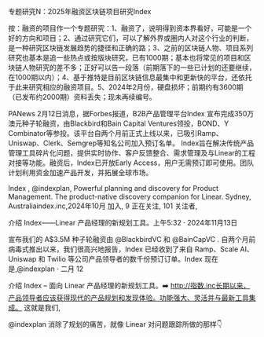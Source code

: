 专题研究N：2025年融资区块链项目研究Index

按：融资的项目作一个专题研究：1、融资了，说明得到资本界看好，可能是一个好的方向和项目；2、通过研究它们，可以了解外界或圈内人对这个行业的判断，是一种研究区块链发展趋势的捷径和正确的路；3、之前的区块链人物、项目系列研究也基本是追一些热点或按版块研究，已有1000期；基本也将常见的项目和区块链人物研究的差不多；正好可以告一段落（前期落下的一些已计划的还要继续，在1000期以内）；4、基于推特是目前区块链信息最集中和更新快的平台，还依托于此来研究相应的融资项目。5、2024年2月份，硬盘损坏；前期约有3600期（已发布约2000期）资料丢失；现未再续编号。

PANews 2月12日消息，据Forbes报道，B2B产品管理平台Index 宣布完成350万澳元种子轮融资，由Blackbird和Bain Capital Ventures领投，BOND、Y Combinator等参投。该平台自两个月前正式上线以来，已吸引Ramp、Uniswap、Clerk、Semgrep等知名公司加入预订名单。
Index旨在解决传统产品管理工具碎片化问题，提供实时协作、客户反馈整合、需求管理及与Linear的工程对接等功能。融资后，Index已开放Early Access，用户无需预订即可使用。团队计划利用资金加速产品开发，并拓展全球市场。

Index
,
@indexplan,
Powerful planning and discovery for Product Management.
The product-native discovery companion for Linear.
Sydney, Australiaindex.inc,2024年10月 加入,
9 正在关注,
101 关注者,


介绍 Index——Linear 产品经理的新规划工具。上午5:32 · 2024年11月13日


宣布我们的 A$3.5M 种子轮融资由
@BlackbirdVC
和
@BainCapVC
.
自两个月前病毒式推出以来，我们很高兴地报告，Index 已经收到了来自 Ramp、Scale AI、Uniswap 和 Twilio 等公司产品领导者的数千份预订订单。Index 现在是,@indexplan
·
二月 12

介绍 Index – 面向 Linear 产品经理的新规划工具。➡️ http://指数.inc长期以来，产品领导者应该获得现代的产品规划和发现体验。功能强大、灵活并与最新工具集成。
这就是我们,

@indexplan
消除了规划的痛苦，就像 Linear 对问题跟踪所做的那样👇